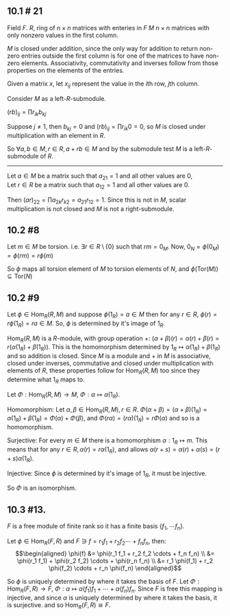 ## 10.1 # 21

Field $F$. $R$, ring of $n\times n$  matrices with enteries in $F$
$M$ $n\times n$ matrices with only nonzero values in the first column.

$M$ is closed under addition, since the only way for addition to return non-zero
entries outside the first column is for one of the matrices to have non-zero
elements. Associativity, commutativity and inverses follow from those properties
on the elements of the entries.

Given a matrix $x$, let $x_{ij}$ represent the value in the $i$th row, $j$th
column.

Consider $M$ as a left-$R$-submodule.

$(rb)_{ij} = \prod r_{ik} b_{kj}$

Suppose $j \ne 1$, then $b_{kj} = 0$ and $(rb)_{ij} = \prod r_{ik} 0 = 0$, so 
$M$ is closed under multiplication with an element in $R$.

So $\forall a, b \in M, r \in R, a + rb \in M$ and by the submodule test $M$ is
a left-$R$-submodule of $R$.

---

Let $a \in M$ be a matrix such that $a_{21} = 1$ and all other values are $0$,  
Let $r \in R$ be a matrix such that $a_{12} = 1$ and all other values are $0$.

Then $(ar)_{22} = \prod a_{2k}r_{k2}  = a_{21}r_{12} = 1$. Since this is
not in $M$, scalar multiplication is not closed and $M$ is not a
right-submodule.


## 10.2 #8

Let $m \in M$ be torsion. i.e. $\exists r \in R \setminus \{0\}$ such that $r m
= 0_M$. Now, $0_N = \phi(0_M) = \phi(r m) = r \phi(m)$

So $\phi$ maps all torsion element of $M$ to torsion elements of $N$, and
$\phi(\mathrm{Tor}(M)) \subseteq \mathrm{Tor}(N)$

## 10.2 #9

Let $\phi \in \mathrm{Hom}_R(R, M)$ and suppose $\phi(1_R) = a \in M$
then for any $r \in R$, $\phi(r) = r\phi(1_R) = ra \in M$. So, $\phi$ is
determined by it's image of $1_R$.

$\mathrm{Hom}_R(R, M)$ is a $R$-module, with group operation $+$:
$(\alpha + \beta)(r) = \alpha(r) + \beta(r) = r(\alpha(1_R) + \beta(1_R))$.
This is the homomorphism determined by $1_R \mapsto \alpha(1_R) + \beta(1_R)$
and so addition is closed. Since $M$ is a module and $+$ in $M$ is associative,
closed under inverses, commutative and closed under multiplication with
elements of $R$, these properties follow for $\mathrm{Hom}_R(R, M)$ too
since they determine what $1_R$ maps to.

Let $\Phi: \mathrm{Hom}_R(R, M) \to M$, $\Phi: \alpha \mapsto \alpha(1_R)$.

Homomorphism: Let $\alpha, \beta \in \mathrm{Hom}_R(R, M), r \in R$.
$\Phi(\alpha + \beta) = (\alpha + \beta)(1_R) = \alpha(1_R) + \beta(1_R) =
\Phi(\alpha) + \Phi(\beta)$, and $\Phi(r \alpha) = (r\alpha)(1_R) =
r\Phi(\alpha)$ and so is a homomorphism.

Surjective: For every $m \in M$ there is a homomorphism $\alpha: 1_R \mapsto m$.
This means that for any $r \in R, \alpha(r) = r\alpha(1_R)$, and allows
$\alpha(r + s) = \alpha(r) + \alpha(s) = (r + s)\alpha(1_R)$.

Injective: Since $\phi$ is determined by it's image of $1_R$, it must be
injective.

So $\Phi$ is an isomorphism.

## 10.3 #13. 

$F$ is a free module of finite rank so it has a finite basis $\{ f_1, \cdots f_n
\}$.

Let $\phi \in \mathrm{Hom}_R(F, R)$ and $F \ni f = r_1 f_1 + r_2 f_2 \cdots + f_n f_n$, then:
$$\begin{aligned}
\phi(f) &= \phi(r_1 f_1 + r_2 f_2 \cdots + f_n f_n) \\
        &= \phi(r_1 f_1) + \phi(r_2 f_2) \cdots + \phi(r_n f_n) \\
        &= r_1 \phi(f_1) + r_2 \phi(f_2) \cdots + r_n \phi(f_n)
\end{aligned}$$

So $\phi$ is uniquely determined by where it takes the basis of $F$. Let $\Phi:
\mathrm{Hom}_R(F, R) \to F$, $\Phi: \alpha \mapsto \alpha(f_1) f_1 + \cdots +
\alpha(f_n)f_n$. Since $F$ is free this mapping is injective, and since $\alpha$
is uniquely determined by where it takes the basis, it is surjective. and so
$\mathrm{Hom}_R(F, R) \cong F$.
